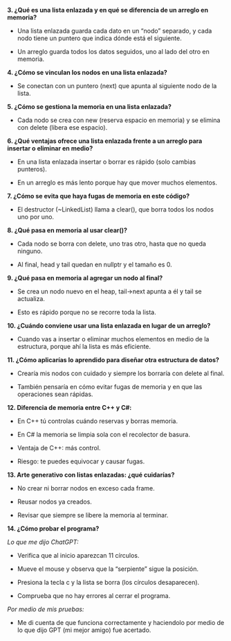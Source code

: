 **3. ¿Qué es una lista enlazada y en qué se diferencia de un arreglo en memoria?**

* Una lista enlazada guarda cada dato en un “nodo” separado, y cada nodo tiene un puntero que indica dónde está el siguiente.

* Un arreglo guarda todos los datos seguidos, uno al lado del otro en memoria.

**4. ¿Cómo se vinculan los nodos en una lista enlazada?**

* Se conectan con un puntero (next) que apunta al siguiente nodo de la lista.

**5. ¿Cómo se gestiona la memoria en una lista enlazada?**

* Cada nodo se crea con new (reserva espacio en memoria) y se elimina con delete (libera ese espacio).

**6. ¿Qué ventajas ofrece una lista enlazada frente a un arreglo para insertar o eliminar en medio?**

* En una lista enlazada insertar o borrar es rápido (solo cambias punteros).

* En un arreglo es más lento porque hay que mover muchos elementos.

**7. ¿Cómo se evita que haya fugas de memoria en este código?**

* El destructor (~LinkedList) llama a clear(), que borra todos los nodos uno por uno.

**8. ¿Qué pasa en memoria al usar clear()?**

* Cada nodo se borra con delete, uno tras otro, hasta que no queda ninguno.

* Al final, head y tail quedan en nullptr y el tamaño es 0.

**9. ¿Qué pasa en memoria al agregar un nodo al final?**

* Se crea un nodo nuevo en el heap, tail->next apunta a él y tail se actualiza.

* Esto es rápido porque no se recorre toda la lista.

**10. ¿Cuándo conviene usar una lista enlazada en lugar de un arreglo?**

* Cuando vas a insertar o eliminar muchos elementos en medio de la estructura, porque ahí la lista es más eficiente.

**11. ¿Cómo aplicarías lo aprendido para diseñar otra estructura de datos?**

* Crearía mis nodos con cuidado y siempre los borraría con delete al final.

* También pensaría en cómo evitar fugas de memoria y en que las operaciones sean rápidas.

**12. Diferencia de memoria entre C++ y C#:**

* En C++ tú controlas cuándo reservas y borras memoria.

* En C# la memoria se limpia sola con el recolector de basura.

* Ventaja de C++: más control.

* Riesgo: te puedes equivocar y causar fugas.

**13. Arte generativo con listas enlazadas: ¿qué cuidarías?**

* No crear ni borrar nodos en exceso cada frame.

* Reusar nodos ya creados.

* Revisar que siempre se libere la memoria al terminar.

**14. ¿Cómo probar el programa?**

*Lo que me dijo ChatGPT:*

* Verifica que al inicio aparezcan 11 círculos.

* Mueve el mouse y observa que la “serpiente” sigue la posición.

* Presiona la tecla c y la lista se borra (los círculos desaparecen).

* Comprueba que no hay errores al cerrar el programa.

*Por medio de mis pruebas:*

* Me di cuenta de que funciona correctamente y haciendolo por medio de lo que dijo GPT (mi mejor amigo) fue acertado.